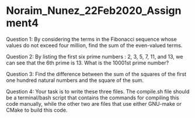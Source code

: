 # Noraim_Nunez_22Feb2020_Assignment4

Question 1:
By considering the terms in the Fibonacci sequence whose values do not exceed four million, find the sum of the even-valued terms.

Question 2:
By listing the first six prime numbers : 2, 3, 5, 7, 11, and 13, we can see that the 6th prime is 13. What is the 10001st prime number?

Question 3:
Find the difference between the sum of the squares of the first one hundred natural numbers and the square of the sum.

Question 4: 
Your task is to write these three files. The compile.sh file should be a terminal/bash script that contains the commands for compiling this code manually, while the other two are files that use either GNU-make or CMake to build this code.


